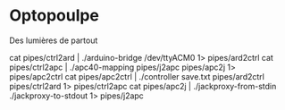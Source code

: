 # Optopoulpe
Des lumières de partout

cat pipes/ctrl2ard | ./arduino-bridge /dev/ttyACM0 1> pipes/ard2ctrl
cat pipes/ctrl2apc | ./apc40-mapping pipes/j2apc pipes/apc2j 1> pipes/apc2ctrl
cat pipes/apc2ctrl | ./controller save.txt pipes/ard2ctrl pipes/ctrl2ard 1> pipes/ctrl2apc
cat pipes/apc2j | ./jackproxy-from-stdin
./jackproxy-to-stdout 1> pipes/j2apc